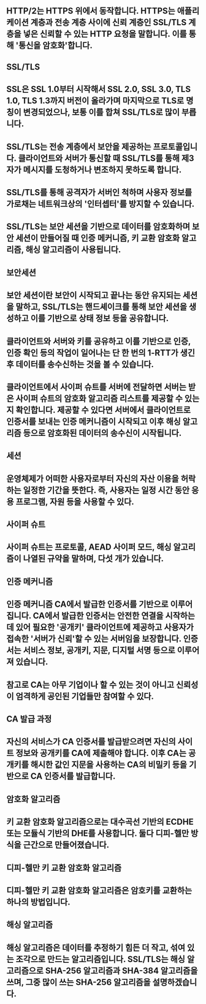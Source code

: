 ## HTTP/2는 HTTPS 위에서 동작합니다. HTTPS는 애플리케이션 계층과 전송 계층 사이에 신뢰 계층인 SSL/TLS 계층을 넣은 신뢰할 수 있는 HTTP 요청을 말합니다. 이를 통해 '통신을 암호화'합니다.
## SSL/TLS
## SSL은 SSL 1.0부터 시작해서 SSL 2.0, SSL 3.0, TLS 1.0, TLS 1.3까지 버전이 올라가며 마지막으로 TLS로 명칭이 변경되었으나, 보통 이를 합쳐 SSL/TLS로 많이 부릅니다.
## SSL/TLS는 전송 계층에서 보안을 제공하는 프로토콜입니다. 클라이언트와 서버가 통신할 때 SSL/TLS를 통해 제3자가 메시지를 도청하거나 변조하지 못하도록 합니다.
## SSL/TLS를 통해 공격자가 서버인 척하며 사용자 정보를 가로채는 네트워크상의 '인터셉터'를 방지할 수 있습니다.
## SSL/TLS는 보안 세션을 기반으로 데이터를 암호화하며 보안 세션이 만들어질 때 인증 메커니즘, 키 교환 암호화 알고리즘, 해싱 알고리즘이 사용됩니다.

## 보안세션
## 보안 세션이란 보안이 시작되고 끝나는 동안 유지되는 세션을 말하고, SSL/TLS는 핸드셰이크를 통해 보안 세션을 생성하고 이를 기반으로 상태 정보 등을 공유합니다.
## 클라이언트와 서버와 키를 공유하고 이를 기반으로 인증, 인증 확인 등의 작업이 일어나는 단 한 번의 1-RTT가 생긴 후 데이터를 송수신하는 것을 볼 수 있습니다.
## 클라이언트에서 사이퍼 슈트를 서버에 전달하면 서버는 받은 사이퍼 슈트의 암호화 알고리즘 리스트를 제공할 수 있는지 확인합니다. 제공할 수 있다면 서버에서 클라이언트로 인증서를 보내는 인증 메커니즘이 시작되고 이후 해싱 알고리즘 등으로 암호화된 데이터의 송수신이 시작됩니다.

## 세션
## 운영체제가 어떠한 사용자로부터 자신의 자산 이용을 허락하는 일정한 기간을 뜻한다. 즉, 사용자는 일정 시간 동안 응용 프로그램, 자원 등을 사용할 수 있다.

## 사이퍼 슈트
## 사이퍼 슈트는 프로토콜, AEAD 사이퍼 모드, 해싱 알고리즘이 나열된 규약을 말하며, 다섯 개가 있습니다.

## 인증 메커니즘
## 인증 메커니즘 CA에서 발급한 인증서를 기반으로 이루어집니다. CA에서 발급한 인증서는 안전한 연결을 시작하는데 있어 필요한 '공개키' 클라이언트에 제공하고 사용자가 접속한 '서버가 신뢰'할 수 있는 서버임을 보장합니다. 인증서는 서비스 정보, 공개키, 지문, 디지털 서명 등으로 이루어져 있습니다.
## 참고로 CA는 아무 기업이나 할 수 있는 것이 아니고 신뢰성이 엄격하게 공인된 기업들만 참여할 수 있다.

## CA 발급 과정
## 자신의 서비스가 CA 인증서를 발급받으려면 자신의 사이트 정보와 공개키를 CA에 제출해야 합니다. 이후 CA는 공개키를 해시한 값인 지문을 사용하는 CA의 비밀키 등을 기반으로 CA 인증서를 발급합니다.

## 암호화 알고리즘
## 키 교환 암호화 알고리즘으로는 대수곡선 기반의 ECDHE 또는 모듈식 기반의 DHE를 사용합니다. 둘다 디피-헬만 방식을 근간으로 만들어졌습니다.

## 디피-헬만 키 교환 암호화 알고리즘
## 디피-헬만 키 교환 암호화 알고리즘은 암호키를 교환하는 하나의 방법입니다.

## 해싱 알고리즘
## 해싱 알고리즘은 데이터를 추정하기 힘든 더 작고, 섞여 있는 조각으로 만드는 알고리즘입니다. SSL/TLS는 해싱 알고리즘으로 SHA-256 알고리즘과 SHA-384 알고리즘을 쓰며, 그중 많이 쓰는 SHA-256 알고리즘을 설명하겠습니다.